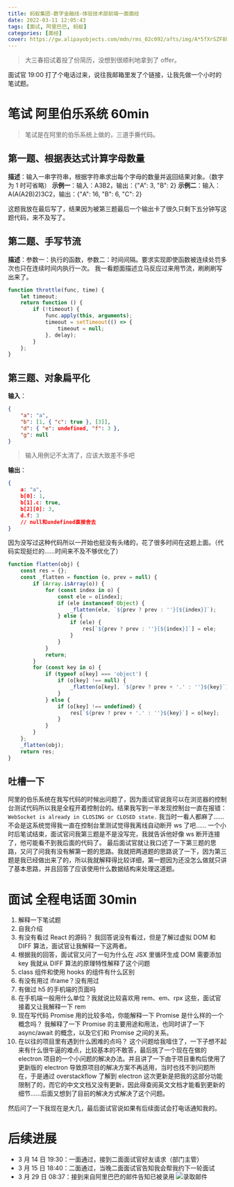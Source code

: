 ```yaml
---
title: 蚂蚁集团-数字金融线-体验技术部前端一面面经
date: 2022-03-11 12:05:43
tags: [面试, 阿里巴巴, 蚂蚁]
categories: [面经]
cover: https://gw.alipayobjects.com/mdn/rms_02c092/afts/img/A*5fXrSZF8be8AAAAAAAAAAAAAARQnAQ
---
```


> 大三春招试着投了份简历，没想到很顺利地拿到了 offer。

<!-- more -->

面试官 19:00 打了个电话过来，说往我邮箱里发了个链接，让我先做一个小时的笔试题。

# 笔试 阿里伯乐系统 60min

> 笔试是在阿里的伯乐系统上做的，三道手撕代码。

## 第一题、根据表达式计算字母数量

**描述**：输入一串字符串，根据字符串求出每个字母的数量并返回结果对象。（数字为 1 时可省略）
**示例一**：输入：A3B2，输出：{"A": 3, "B": 2}
**示例二**：输入：A(A(A2B)2)3C2，输出：{"A": 16, "B": 6, "C": 2}

这题我放在最后写了，结果因为被第三题最后一个输出卡了很久只剩下五分钟写这题代码，来不及写了。

## 第二题、手写节流

**描述**：参数一：执行的函数，参数二：时间间隔。要求实现即使函数被连续处罚多次也只在连续时间内执行一次。
我一看题面描述立马反应过来用节流，刷刷刷写出来了。

```js
function throttle(func, time) {
	let timeout;
	return function () {
		if (!timeout) {
			func.apply(this, arguments);
			timeout = setTimeout(() => {
				timeout = null;
			}, delay);
		}
	};
}
```

## 第三题、对象扁平化

**输入**：

```json
{
	"a": "a",
	"b": [1, { "c": true }, [3]],
	"d": { "e": undefined, "f": 3 },
	"g": null
}
```

> 输入用例记不太清了，应该大致差不多吧

**输出**：

```json
{
    a: "a",
    b[0]: 1,
    b[1].c: true,
    b[2][0]: 3,
    d.f: 3
    // null和undefined直接舍去
}
```

因为没写过这种代码所以一开始也挺没有头绪的，花了很多时间在这题上面。（代码实现挺烂的……时间来不及不够优化了）

```js
function flatten(obj) {
	const res = {};
	const _flatten = function (o, prev = null) {
		if (Array.isArray(o)) {
			for (const index in o) {
				const ele = o[index];
				if (ele instanceof Object) {
					_flatten(ele, `${prev ? prev : ''}[${index}]`);
				} else {
					if (ele) {
						res[`${prev ? prev : ''}[${index}]`] = ele;
					}
				}
			}
			return;
		}
		for (const key in o) {
			if (typeof o[key] === 'object') {
				if (o[key] !== null) {
					_flatten(o[key], `${prev ? prev + '.' : ''}${key}`);
				}
			} else {
				if (o[key] !== undefined) {
					res[`${prev ? prev + '.' : ''}${key}`] = o[key];
				}
			}
		}
	};
	_flatten(obj);
	return res;
}
```

## 吐槽一下

阿里的伯乐系统在我写代码的时候出问题了，因为面试官说我可以在浏览器的控制台测试代码所以我是全程开着控制台的。结果我写到一半发现控制台一直在报错：
`WebSocket is already in CLOSING or CLOSED state.`
我当时一看人都麻了……不会是这系统觉得我一直在控制台里测试觉得我离线自动断开 ws 了吧……
一个小时后笔试结束，面试官问我第三题是不是没写完，我就告诉他好像 ws 断开连接了，他可能看不到我后面的代码了。
最后面试官就让我口述了一下第三题的思路，又问了问我有没有解第一题的思路。我就把两道题的思路说了一下，因为第三题是我已经做出来了的，所以我就解释得比较详细，第一题因为还没怎么做就只讲了基本思路，并且回答了应该使用什么数据结构来处理这道题。

# 面试 全程电话面 30min

1. 解释一下笔试题
2. 自我介绍
3. 有没有看过 React 的源码？
   我回答说没有看过，但是了解过虚拟 DOM 和 DIFF 算法，面试官让我解释一下这两者。
4. 根据我的回答，面试官又问了一句为什么在 JSX 里循环生成 DOM 需要添加 key
   我就从 DIFF 算法的原理特性解释了这个问题
5. class 组件和使用 hooks 的组件有什么区别
6. 有没有用过 iframe？没有用过
7. 有做过 h5 的手机端的页面吗
8. 在手机端一般用什么单位？我就说比较喜欢用 rem、em、rpx 这些，面试官接着又让我解释一下 rem
9. 现在写代码 Promise 用的比较多哈，你能解释一下 Promise 是什么样的一个概念吗？
   我解释了一下 Promise 的主要用途和用法，也同时讲了一下 async/await 的概念，以及它们和 Promise 之间的关系。
10. 在以往的项目里有遇到什么困难的点吗？
    这个问题给我噎住了，一下子想不起来有什么很牛逼的难点，比较基本的不敢答，最后挑了一个现在在做的 electron 项目的一个小问题的解决办法。并且讲了一下由于项目重构后使用了更新版的 electron 导致原项目的解决方案不再适用，当时也找不到问题所在，于是通过 overstackflow 了解到 electron 这次更新是把我的这部分功能限制了的，而它的中文文档又没有更新，因此得查阅英文文档才能看到更新的细节……后面又想到了目前的解决方式解决了这个问题。

然后问了一下我现在是大几，最后面试官说如果有后续面试会打电话通知我的。

# 后续进展

-   3 月 14 日 19:30：一面通过，接到二面面试官好友请求（部门主管）
-   3 月 15 日 18:40：二面通过，当晚二面面试官告知我会帮我约下一轮面试
-   3 月 29 日 08:37：接到来自阿里巴巴的邮件告知已被录用
    ![录取邮件](https://assets.aiolia.top/Pictures/Others/20220401171825.png)
